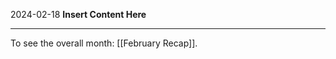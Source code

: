 2024-02-18
__Insert Content Here__
_______________________
To see the overall month: [[February Recap]].